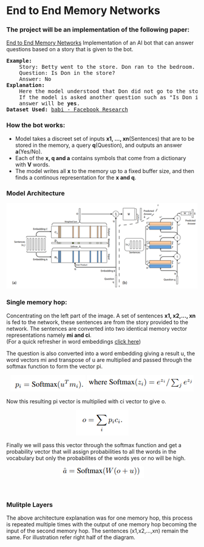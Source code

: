 <h1>End to End Memory Networks</h1>
<h3>The project will be an implementation of the following paper:</h3> <a href="https://arxiv.org/pdf/1503.08895.pdf">End to End Memory Networks</a>
Implementation of an AI bot that can answer questions based on a story that is given to the bot.
<pre>
<b>Example:</b>
    Story: Betty went to the store. Don ran to the bedroom.
    Question: Is Don in the store?
    Answer: No
<b>Explanation:</b>
    Here the model understood that Don did not go to the store and answers accordingly. 
    If the model is asked another question such as "Is Don in the bedroom?" and now the 
    answer will be <b>yes</b>.
<b>Dataset Used:</b> <a href="https://research.fb.com/downloads/babi/">babi - Facebook Research</a>
</pre>
<h3>How the bot works:</h3>
<ul>
<li>
   Model takes a discreet set of inputs <b>x1, ..., xn</b>(Sentences) that are to be stored in the memory, a query <b>q</b>(Question), and outputs an answer <b>a</b>(Yes/No). 
</li>

<li>
   Each of the <b>x, q and a</b> contains symbols that come from a dictionary with <b>V</b> words.
</li>

<li>
   The model writes all <b>x</b> to the memory up to a fixed buffer size, and then finds a continous representation for the <b>x and q</b>.
</li>
</ul>

<h3>Model Architecture</h3>
<center>
<img src="https://github.com/mahajanhrishikesh/End-To-End-Memory-Network/blob/master/images/arch.png?raw=true">
</center>

<h3>Single memory hop:</h3>
Concentrating on the left part of the image. A set of sentences <b>x1, x2,..., xn</b> is fed to the network, these sentences are from the story provided to the network. The sentences are converted into two identical memory vector representations namely <b>mi and ci</b>.<br>
(For a quick refresher in word embeddings <a href="https://machinelearningmastery.com/what-are-word-embeddings/">click here</a>)

The question is also converted into a word embedding giving a result u, the word vectors mi and transpose of u are multiplied and passed through the softmax function to form the vector pi.

<center>
<img src="https://github.com/mahajanhrishikesh/End-To-End-Memory-Network/blob/master/images/utpi.png?raw=true">
<img src="https://github.com/mahajanhrishikesh/End-To-End-Memory-Network/blob/master/images/softmax.png?raw=true">
</center>

Now this resulting pi vector is multiplied with ci vector to give o.

<center>
<img src="https://github.com/mahajanhrishikesh/End-To-End-Memory-Network/blob/master/images/o.png?raw=true">
</center>

Finally we will pass this vector through the softmax function and get a probability vector that will assign probabilities to all the words in the vocabulary but only the probabilites of the words yes or no will be high.

<center>
<img src="https://github.com/mahajanhrishikesh/End-To-End-Memory-Network/blob/master/images/final_mh.png?raw=true">
</center>
<br>
<br>

<h3>Mulitple Layers</h3>
The above architecture explanation was for one memory hop, this process is repeated multiple times with the output of one memory hop becoming the input of the second memory hop. The sentences (x1,x2,...,xn) remain the same. For illustration refer right half of the diagram.
